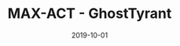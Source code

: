 ---
layout: artPost
title:  MAX-ACT - GhostTyrant
date:   2019-10-01

artTitle: MAX-ACT
artDesc: Fanart - Devil May Cry 5
artYear: 2019
artPath: /assets/fullsize/fullsize_nero.png
artThumb: /assets/thumbnails/thumb_nero.png
artTwitter: https://twitter.com/GhostTyrant/
artMastodon: https://mastodon.art/@GhostTyrant

tags: art test
---